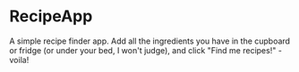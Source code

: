 # RecipeApp

A simple recipe finder app. Add all the ingredients you have in the cupboard or fridge (or under your bed, I won't judge), and click "Find me recipes!" - voila!
